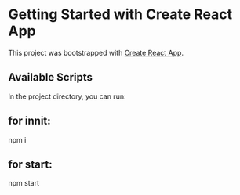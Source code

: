 # Getting Started with Create React App

This project was bootstrapped with [Create React App](https://github.com/facebook/create-react-app).

## Available Scripts

In the project directory, you can run:
## for innit:
npm i
## for start: 
npm start
